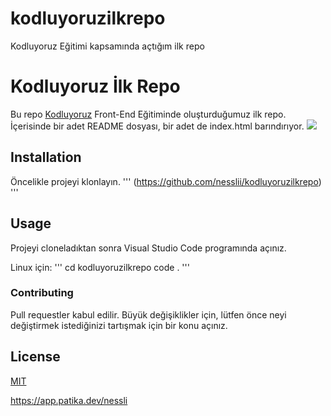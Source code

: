 # kodluyoruzilkrepo
Kodluyoruz Eğitimi kapsamında açtığım ilk repo
# Kodluyoruz İlk Repo
Bu repo [Kodluyoruz](https://www.kodluyoruz.org/) Front-End Eğitiminde oluşturduğumuz ilk repo. İçerisinde bir adet README dosyası, bir adet de index.html barındırıyor.
![](gitrepo.PNG)

## Installation
Öncelikle projeyi klonlayın.
'''
(https://github.com/nesslii/kodluyoruzilkrepo)
'''
## Usage
 
 Projeyi cloneladıktan sonra Visual Studio Code programında açınız.

Linux için:
'''
cd kodluyoruzilkrepo
code .
'''

### Contributing
Pull requestler kabul edilir. Büyük değişiklikler için, lütfen önce neyi değiştirmek istediğinizi tartışmak için bir konu açınız.

## License

[MIT](https://chosealisence.com/licenses/mit/)

https://app.patika.dev/nessli
